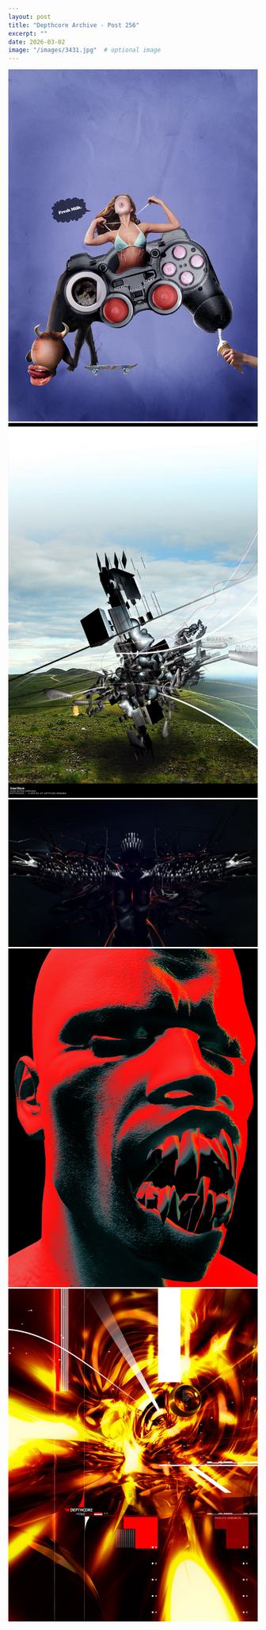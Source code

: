 ```yaml
---
layout: post
title: "Depthcore Archive - Post 256"
excerpt: ""
date: 2026-03-02
image: "/images/3431.jpg"  # optional image
---
```


<img src="/images/3431.jpg">
<img src="/images/3432.jpg" alt="3432.jpg"/>
<img src="/images/3438.jpg" alt="3438.jpg"/>
<img src="/images/3439.jpg" alt="3439.jpg"/>
<img src="/images/344.jpg" alt="344.jpg"/>
